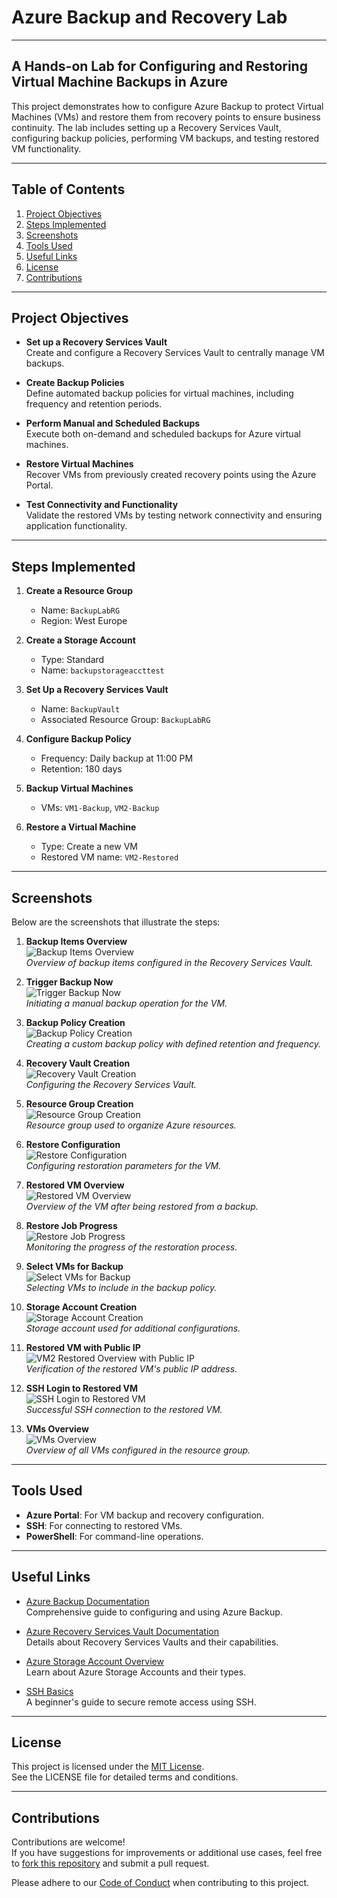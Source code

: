 # Azure Backup and Recovery Lab
---
**A Hands-on Lab for Configuring and Restoring Virtual Machine Backups in Azure**
---

This project demonstrates how to configure Azure Backup to protect Virtual Machines (VMs) and restore them from recovery points to ensure business continuity. The lab includes setting up a Recovery Services Vault, configuring backup policies, performing VM backups, and testing restored VM functionality.

---

## Table of Contents
1. [Project Objectives](#project-objectives)
2. [Steps Implemented](#steps-implemented)
3. [Screenshots](#screenshots)
4. [Tools Used](#tools-used)
5. [Useful Links](#useful-links)
6. [License](#license)
7. [Contributions](#contributions)

---

## Project Objectives

- **Set up a Recovery Services Vault**  
  Create and configure a Recovery Services Vault to centrally manage VM backups.

- **Create Backup Policies**  
  Define automated backup policies for virtual machines, including frequency and retention periods.

- **Perform Manual and Scheduled Backups**  
  Execute both on-demand and scheduled backups for Azure virtual machines.

- **Restore Virtual Machines**  
  Recover VMs from previously created recovery points using the Azure Portal.

- **Test Connectivity and Functionality**  
  Validate the restored VMs by testing network connectivity and ensuring application functionality.

---

## Steps Implemented
1. **Create a Resource Group**  
   - Name: `BackupLabRG`  
   - Region: West Europe

2. **Create a Storage Account**  
   - Type: Standard  
   - Name: `backupstorageaccttest`

3. **Set Up a Recovery Services Vault**  
   - Name: `BackupVault`  
   - Associated Resource Group: `BackupLabRG`

4. **Configure Backup Policy**  
   - Frequency: Daily backup at 11:00 PM  
   - Retention: 180 days

5. **Backup Virtual Machines**  
   - VMs: `VM1-Backup`, `VM2-Backup`

6. **Restore a Virtual Machine**  
   - Type: Create a new VM  
   - Restored VM name: `VM2-Restored`

---

## Screenshots

Below are the screenshots that illustrate the steps:

1. **Backup Items Overview**  
   ![Backup Items Overview](images/backup-items.png)  
   *Overview of backup items configured in the Recovery Services Vault.*

2. **Trigger Backup Now**  
   ![Trigger Backup Now](images/backup-now.png)  
   *Initiating a manual backup operation for the VM.*

3. **Backup Policy Creation**  
   ![Backup Policy Creation](images/backup-policy-creation-final.png)  
   *Creating a custom backup policy with defined retention and frequency.*

4. **Recovery Vault Creation**  
   ![Recovery Vault Creation](images/recovery-vault-creation.png)  
   *Configuring the Recovery Services Vault.*

5. **Resource Group Creation**  
   ![Resource Group Creation](images/resource-group-creation.png)  
   *Resource group used to organize Azure resources.*

6. **Restore Configuration**  
   ![Restore Configuration](images/restore-configuration.png)  
   *Configuring restoration parameters for the VM.*

7. **Restored VM Overview**  
   ![Restored VM Overview](images/restored-vm-overview.png)  
   *Overview of the VM after being restored from a backup.*

8. **Restore Job Progress**  
   ![Restore Job Progress](images/restore-job-progress.png)  
   *Monitoring the progress of the restoration process.*

9. **Select VMs for Backup**  
   ![Select VMs for Backup](images/select-vms-backup.png)  
   *Selecting VMs to include in the backup policy.*

10. **Storage Account Creation**  
    ![Storage Account Creation](images/storage-account-creation.png)  
    *Storage account used for additional configurations.*

11. **Restored VM with Public IP**  
    ![VM2 Restored Overview with Public IP](images/vm2-restored-overview-with-public-ip.png)  
    *Verification of the restored VM's public IP address.*

12. **SSH Login to Restored VM**  
    ![SSH Login to Restored VM](images/vm2-restored-ssh-login.png)  
    *Successful SSH connection to the restored VM.*

13. **VMs Overview**  
    ![VMs Overview](images/vms-overview.png)  
    *Overview of all VMs configured in the resource group.*

---

## Tools Used
- **Azure Portal**: For VM backup and recovery configuration.  
- **SSH**: For connecting to restored VMs.  
- **PowerShell**: For command-line operations.

---

## Useful Links

- [Azure Backup Documentation](https://learn.microsoft.com/en-us/azure/backup/)  
  Comprehensive guide to configuring and using Azure Backup.

- [Azure Recovery Services Vault Documentation](https://learn.microsoft.com/en-us/azure/backup/backup-azure-recovery-services-vault-overview)  
  Details about Recovery Services Vaults and their capabilities.

- [Azure Storage Account Overview](https://learn.microsoft.com/en-us/azure/storage/common/storage-account-overview)  
  Learn about Azure Storage Accounts and their types.

- [SSH Basics](https://www.ssh.com/academy/ssh)  
  A beginner's guide to secure remote access using SSH.

---

## License

This project is licensed under the [MIT License](./LICENSE).  
See the LICENSE file for detailed terms and conditions.

---

## Contributions

Contributions are welcome!  
If you have suggestions for improvements or additional use cases, feel free to [fork this repository](https://github.com/dinAlexDu/Azure-Backup-and-Recovery-Lab) and submit a pull request.  

Please adhere to our [Code of Conduct](./CODE_OF_CONDUCT.md) when contributing to this project.
